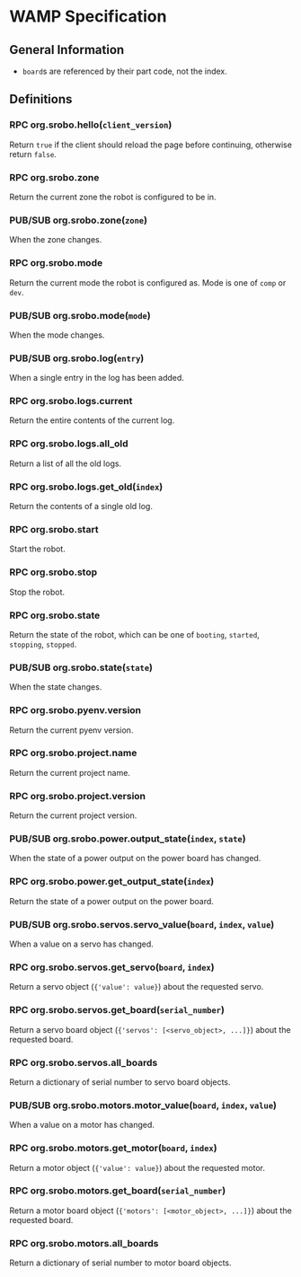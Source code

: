 # WAMP Specification

## General Information

 - `board`s are referenced by their part code, not the index.

## Definitions

### RPC org.srobo.hello(`client_version`)

Return `true` if the client should reload the page before continuing, otherwise return `false`.

### RPC org.srobo.zone

Return the current zone the robot is configured to be in.

### PUB/SUB org.srobo.zone(`zone`)

When the zone changes.

### RPC org.srobo.mode

Return the current mode the robot is configured as. Mode is one of `comp` or `dev`.

### PUB/SUB org.srobo.mode(`mode`)

When the mode changes.

### PUB/SUB org.srobo.log(`entry`)

When a single entry in the log has been added.

### RPC org.srobo.logs.current

Return the entire contents of the current log.

### RPC org.srobo.logs.all_old

Return a list of all the old logs.

### RPC org.srobo.logs.get_old(`index`)

Return the contents of a single old log.

### RPC org.srobo.start

Start the robot.

### RPC org.srobo.stop

Stop the robot.

### RPC org.srobo.state

Return the state of the robot, which can be one of `booting`, `started`, `stopping`, `stopped`.

### PUB/SUB org.srobo.state(`state`)

When the state changes.

### RPC org.srobo.pyenv.version

Return the current pyenv version.

### RPC org.srobo.project.name

Return the current project name.

### RPC org.srobo.project.version

Return the current project version.

### PUB/SUB org.srobo.power.output_state(`index`, `state`)

When the state of a power output on the power board has changed.

### RPC org.srobo.power.get_output_state(`index`)

Return the state of a power output on the power board.

### PUB/SUB org.srobo.servos.servo_value(`board`, `index`, `value`)

When a value on a servo has changed.

### RPC org.srobo.servos.get_servo(`board`, `index`)

Return a servo object (`{'value': value}`) about the requested servo.

### RPC org.srobo.servos.get_board(`serial_number`)

Return a servo board object (`{'servos': [<servo_object>, ...]}`) about the requested board.

### RPC org.srobo.servos.all_boards

Return a dictionary of serial number to servo board objects.

### PUB/SUB org.srobo.motors.motor_value(`board`, `index`, `value`)

When a value on a motor has changed.

### RPC org.srobo.motors.get_motor(`board`, `index`)

Return a motor object (`{'value': value}`) about the requested motor.

### RPC org.srobo.motors.get_board(`serial_number`)

Return a motor board object (`{'motors': [<motor_object>, ...]}`) about the requested board.

### RPC org.srobo.motors.all_boards

Return a dictionary of serial number to motor board objects.
